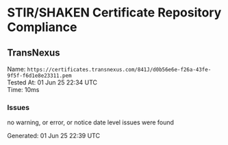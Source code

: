 # STIR/SHAKEN Certificate Repository Compliance

## TransNexus

Name: `https://certificates.transnexus.com/841J/d0b56e6e-f26a-43fe-9f5f-f6d1e8e23311.pem`\
Tested At: 01 Jun 25 22:34 UTC\
Time: 10ms

### Issues

no warning, or error, or notice date level issues were found

Generated: 01 Jun 25 22:39 UTC